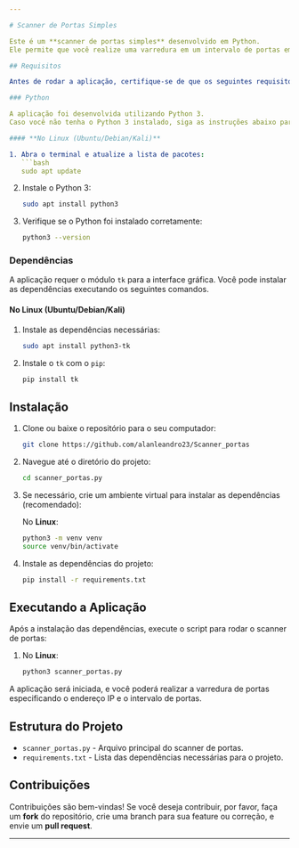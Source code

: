 ```yaml
---

# Scanner de Portas Simples

Este é um **scanner de portas simples** desenvolvido em Python. 
Ele permite que você realize uma varredura em um intervalo de portas em um endereço IP especificado, e exibe quais portas estão abertas.

## Requisitos

Antes de rodar a aplicação, certifique-se de que os seguintes requisitos estejam atendidos:

### Python

A aplicação foi desenvolvida utilizando Python 3. 
Caso você não tenha o Python 3 instalado, siga as instruções abaixo para instalá-lo no seu sistema operacional.

#### **No Linux (Ubuntu/Debian/Kali)**

1. Abra o terminal e atualize a lista de pacotes:
   ```bash
   sudo apt update
   ```

2. Instale o Python 3:
   ```bash
   sudo apt install python3
   ```

3. Verifique se o Python foi instalado corretamente:
   ```bash
   python3 --version
   ```

### Dependências

A aplicação requer o módulo `tk` para a interface gráfica. Você pode instalar as dependências executando os seguintes comandos.

#### **No Linux (Ubuntu/Debian/Kali)**

1. Instale as dependências necessárias:
   ```bash
   sudo apt install python3-tk
   ```

2. Instale o `tk` com o `pip`:
   ```bash
   pip install tk
   ```

## Instalação

1. Clone ou baixe o repositório para o seu computador:
   ```bash
   git clone https://github.com/alanleandro23/Scanner_portas
   ```

2. Navegue até o diretório do projeto:
   ```bash
   cd scanner_portas.py
   ```

3. Se necessário, crie um ambiente virtual para instalar as dependências (recomendado):

   No **Linux**:
   ```bash
   python3 -m venv venv
   source venv/bin/activate
   ```

4. Instale as dependências do projeto:
   ```bash
   pip install -r requirements.txt
   ```

## Executando a Aplicação

Após a instalação das dependências, execute o script para rodar o scanner de portas:

1. No **Linux**:
   ```bash
   python3 scanner_portas.py
   ```

A aplicação será iniciada, e você poderá realizar a varredura de portas especificando o endereço IP e o intervalo de portas.

## Estrutura do Projeto

- `scanner_portas.py` - Arquivo principal do scanner de portas.
- `requirements.txt` - Lista das dependências necessárias para o projeto.

## Contribuições

Contribuições são bem-vindas! Se você deseja contribuir, por favor, faça um **fork** do repositório, crie uma branch para sua feature ou correção, e envie um **pull request**.

--- 
```

